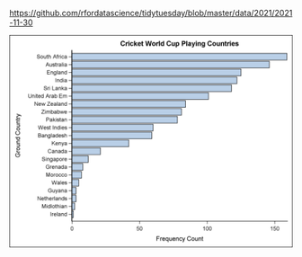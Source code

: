https://github.com/rfordatascience/tidytuesday/blob/master/data/2021/2021-11-30

![](20211130-W49-World_Cup_Cricket.png)